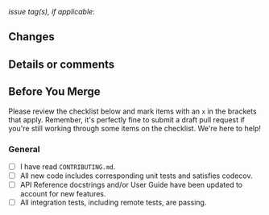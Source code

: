 *issue tag(s), if applicable*:

## Changes

## Details or comments

## Before You Merge

Please review the checklist below and mark items with an `x` in the brackets that apply. Remember, it's perfectly fine
to submit a draft pull request if you're still working through some items on the checklist. We're here to help!

### General

- [ ] I have read `CONTRIBUTING.md`.
- [ ] All new code includes corresponding unit tests and satisfies codecov.
- [ ] API Reference docstrings and/or User Guide have been updated to account for new features.
- [ ] All integration tests, including remote tests, are passing.
